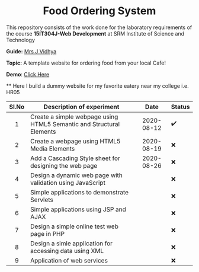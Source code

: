 <h1 align = "center"> Food Ordering System </h1>

This repository consists of the work done for the laboratory requirements of the course **15IT304J-Web Development** at SRM Institute of Science and  Technology

__Guide:__ [Mrs J Vidhya](https://www.srmist.edu.in/engineering/dept-cse/faculty/jv-vidhya)

__Topic:__ A template website for ordering food from your local Cafe! 

__Demo__: [Click Here](https://orderfromhr05.smaranjitghose.codes/)

** Here I build a dummy website for my favorite eatery near my college i.e. HR05

| Sl.No | Description of experiment|Date|Status|
|:-----:|---------------------------|:---:|----|
|1|Create a simple webpage using HTML5 Semantic and Structural Elements | 2020-08-12 |✔️|
|2|Create a webpage using HTML5 Media Elements| 2020-08-19 |❌|
|3|Add a Cascading Style sheet for designing the web page | 2020-08-26 |❌|
|4|Design a dynamic web page with validation using JavaScript| |❌|
|5|Simple applications to demonstrate Servlets |  |❌|
|6|Simple applications using JSP and AJAX |  |❌|
|7|Design a simple online test web page in PHP|  |❌|
|8|Design a simle application for accessing data using XML |  |❌|
|9|Application of web services | |❌|
